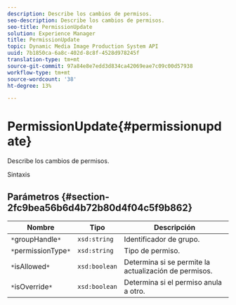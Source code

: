 ```yaml
---
description: Describe los cambios de permisos.
seo-description: Describe los cambios de permisos.
seo-title: PermissionUpdate
solution: Experience Manager
title: PermissionUpdate
topic: Dynamic Media Image Production System API
uuid: 7b1850ca-6a8c-402d-8c8f-4528d978245f
translation-type: tm+mt
source-git-commit: 97a84e8e7edd3d834ca42069eae7c09c00d57938
workflow-type: tm+mt
source-wordcount: '38'
ht-degree: 13%

---
```



# PermissionUpdate{#permissionupdate}

Describe los cambios de permisos.

Sintaxis

## Parámetros {#section-2fc9bea56b6d4b72b80d4f04c5f9b862}

| Nombre | Tipo | Descripción |
|---|---|---|
| `*`groupHandle`*` | `xsd:string` | Identificador de grupo. |
| `*`permissionType`*` | `xsd:string` | Tipo de permiso. |
| `*`isAllowed`*` | `xsd:boolean` | Determina si se permite la actualización de permisos. |
| `*`isOverride`*` | `xsd:boolean` | Determina si el permiso anula a otro. |


